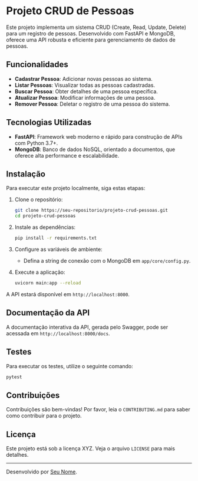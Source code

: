 
# Projeto CRUD de Pessoas

Este projeto implementa um sistema CRUD (Create, Read, Update, Delete) para um registro de pessoas. Desenvolvido com FastAPI e MongoDB, oferece uma API robusta e eficiente para gerenciamento de dados de pessoas.

## Funcionalidades

- **Cadastrar Pessoa**: Adicionar novas pessoas ao sistema.
- **Listar Pessoas**: Visualizar todas as pessoas cadastradas.
- **Buscar Pessoa**: Obter detalhes de uma pessoa específica.
- **Atualizar Pessoa**: Modificar informações de uma pessoa.
- **Remover Pessoa**: Deletar o registro de uma pessoa do sistema.

## Tecnologias Utilizadas

- **FastAPI**: Framework web moderno e rápido para construção de APIs com Python 3.7+.
- **MongoDB**: Banco de dados NoSQL, orientado a documentos, que oferece alta performance e escalabilidade.

## Instalação

Para executar este projeto localmente, siga estas etapas:

1. Clone o repositório:
   ```bash
   git clone https://seu-repositorio/projeto-crud-pessoas.git
   cd projeto-crud-pessoas
   ```

2. Instale as dependências:
   ```bash
   pip install -r requirements.txt
   ```

3. Configure as variáveis de ambiente:
   - Defina a string de conexão com o MongoDB em `app/core/config.py`.

4. Execute a aplicação:
   ```bash
   uvicorn main:app --reload
   ```

A API estará disponível em `http://localhost:8000`.

## Documentação da API

A documentação interativa da API, gerada pelo Swagger, pode ser acessada em `http://localhost:8000/docs`.

## Testes

Para executar os testes, utilize o seguinte comando:

```bash
pytest
```

## Contribuições

Contribuições são bem-vindas! Por favor, leia o `CONTRIBUTING.md` para saber como contribuir para o projeto.

## Licença

Este projeto está sob a licença XYZ. Veja o arquivo `LICENSE` para mais detalhes.

---

Desenvolvido por [Seu Nome](link-para-seu-perfil).
